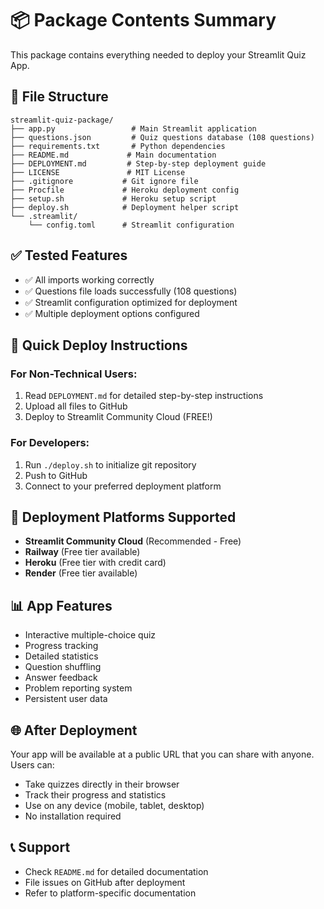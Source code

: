 # 📦 Package Contents Summary

This package contains everything needed to deploy your Streamlit Quiz App.

## 📁 File Structure
```
streamlit-quiz-package/
├── app.py                 # Main Streamlit application
├── questions.json         # Quiz questions database (108 questions)
├── requirements.txt       # Python dependencies
├── README.md             # Main documentation
├── DEPLOYMENT.md         # Step-by-step deployment guide
├── LICENSE               # MIT License
├── .gitignore           # Git ignore file
├── Procfile             # Heroku deployment config
├── setup.sh             # Heroku setup script
├── deploy.sh            # Deployment helper script
└── .streamlit/
    └── config.toml      # Streamlit configuration
```

## ✅ Tested Features
- ✅ All imports working correctly
- ✅ Questions file loads successfully (108 questions)
- ✅ Streamlit configuration optimized for deployment
- ✅ Multiple deployment options configured

## 🚀 Quick Deploy Instructions

### For Non-Technical Users:
1. Read `DEPLOYMENT.md` for detailed step-by-step instructions
2. Upload all files to GitHub
3. Deploy to Streamlit Community Cloud (FREE!)

### For Developers:
1. Run `./deploy.sh` to initialize git repository
2. Push to GitHub
3. Connect to your preferred deployment platform

## 🔗 Deployment Platforms Supported
- **Streamlit Community Cloud** (Recommended - Free)
- **Railway** (Free tier available)
- **Heroku** (Free tier with credit card)
- **Render** (Free tier available)

## 📊 App Features
- Interactive multiple-choice quiz
- Progress tracking
- Detailed statistics
- Question shuffling
- Answer feedback
- Problem reporting system
- Persistent user data

## 🌐 After Deployment
Your app will be available at a public URL that you can share with anyone. Users can:
- Take quizzes directly in their browser
- Track their progress and statistics
- Use on any device (mobile, tablet, desktop)
- No installation required

## 📞 Support
- Check `README.md` for detailed documentation
- File issues on GitHub after deployment
- Refer to platform-specific documentation
